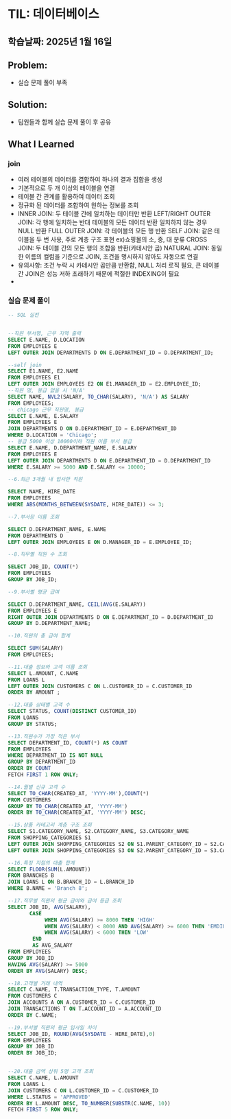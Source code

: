 # TIL: 데이터베이스
## 학습날짜: 2025년 1월 16일

## Problem: 
- 실습 문제 풀이 부족

## Solution:
- 팀원들과 함께 실습 문제 풀이 후 공유

## What I Learned
### join
- 여러 테이블의 데이터를 결합하여 하나의 결과 집합을 생성
- 기본적으로 두 개 이상의 테이블을 연결
- 테이블 간 관계를 활용하여 데이터 조회
- 정규화 된 데이터를 조합하여 원하는 정보를 조회
- INNER JOIN: 두 테이블 간에 일치하는 데이터만 반환
  LEFT/RIGHT OUTER JOIN: 각 행에 일치하는 반대 테이블의 모든 데이터 반환 일치하지 않는 경우 NULL 반환
  FULL OUTER JOIN: 각 테이블의 모든 행 반환
  SELF JOIN: 같은 테이블을 두 번 사용, 주로 계층 구조 표현 ex)쇼핑몰의 소, 중, 대 분류
  CROSS JOIN: 두 테이블 간의 모든 행의 조합을 반환(카테시안 곱)
  NATURAL JOIN: 동일한 이름의 컬럼을 기준으로 JOIN, 조건을 명시하지 않아도 자동으로 연결
- 유의사항: 조건 누락 시 카테시안 곱만큼 반환함, NULL 처리 로직 필요, 큰 테이블 간 JOIN은 성능 저하 초래하기 때문에 적절한 INDEXING이 필요
- 
### 실습 문제 풀이
``` sql
-- SQL 실전


--직원 부서명, 근무 지역 출력 
SELECT E.NAME, D.LOCATION
FROM EMPLOYEES E
LEFT OUTER JOIN DEPARTMENTS D ON E.DEPARTMENT_ID = D.DEPARTMENT_ID;

--self join
SELECT E1.NAME, E2.NAME 
FROM EMPLOYEES E1
LEFT OUTER JOIN EMPLOYEES E2 ON E1.MANAGER_ID = E2.EMPLOYEE_ID;
--직원 명, 봉급 없을 시 'N/A'
SELECT NAME, NVL2(SALARY, TO_CHAR(SALARY), 'N/A') AS SALARY
FROM EMPLOYEES;
-- chicago 근무 직원명, 봉급
SELECT E.NAME, E.SALARY
FROM EMPLOYEES E
JOIN DEPARTMENTS D ON D.DEPARTMENT_ID = E.DEPARTMENT_ID
WHERE D.LOCATION = 'Chicago';
-- 봉급 5000 이상 10000이하 직원 이름 부서 봉급
SELECT E.NAME, D.DEPARTMENT_NAME, E.SALARY
FROM EMPLOYEES E
LEFT OUTER JOIN DEPARTMENTS D ON E.DEPARTMENT_ID = D.DEPARTMENT_ID
WHERE E.SALARY >= 5000 AND E.SALARY <= 10000;

--6.최근 3개월 내 입사한 직원

SELECT NAME, HIRE_DATE
FROM EMPLOYEES
WHERE ABS(MONTHS_BETWEEN(SYSDATE, HIRE_DATE)) <= 3;

--7.부서장 이름 조회

SELECT D.DEPARTMENT_NAME, E.NAME
FROM DEPARTMENTS D
LEFT OUTER JOIN EMPLOYEES E ON D.MANAGER_ID = E.EMPLOYEE_ID;

--8.직무별 직원 수 조회

SELECT JOB_ID, COUNT(*)
FROM EMPLOYEES
GROUP BY JOB_ID;

--9.부서별 평균 급여

SELECT D.DEPARTMENT_NAME, CEIL(AVG(E.SALARY))
FROM EMPLOYEES E
RIGHT OUTER JOIN DEPARTMENTS D ON E.DEPARTMENT_ID = D.DEPARTMENT_ID
GROUP BY D.DEPARTMENT_NAME;

--10.직원의 총 급여 합계

SELECT SUM(SALARY)
FROM EMPLOYEES;

--11.대출 정보와 고객 이름 조회
SELECT L.AMOUNT, C.NAME
FROM LOANS L
LEFT OUTER JOIN CUSTOMERS C ON L.CUSTOMER_ID = C.CUSTOMER_ID
ORDER BY AMOUNT ;

--12.대출 상태별 고객 수
SELECT STATUS, COUNT(DISTINCT CUSTOMER_ID)
FROM LOANS
GROUP BY STATUS;

--13.직원수가 가장 적은 부서
SELECT DEPARTMENT_ID, COUNT(*) AS COUNT
FROM EMPLOYEES
WHERE DEPARTMENT_ID IS NOT NULL
GROUP BY DEPARTMENT_ID
ORDER BY COUNT 
FETCH FIRST 1 ROW ONLY;

--14.월별 신규 고객 수
SELECT TO_CHAR(CREATED_AT, 'YYYY-MM'),COUNT(*)
FROM CUSTOMERS
GROUP BY TO_CHAR(CREATED_AT, 'YYYY-MM')
ORDER BY TO_CHAR(CREATED_AT, 'YYYY-MM') DESC;

--15.상품 카테고리 계층 구조 조회
SELECT S1.CATEGORY_NAME, S2.CATEGORY_NAME, S3.CATEGORY_NAME
FROM SHOPPING_CATEGORIES S1
LEFT OUTER JOIN SHOPPING_CATEGORIES S2 ON S1.PARENT_CATEGORY_ID = S2.CATEGORY_ID
LEFT OUTER JOIN SHOPPING_CATEGORIES S3 ON S2.PARENT_CATEGORY_ID = S3.CATEGORY_ID;

--16.특정 지점의 대출 합계
SELECT FLOOR(SUM(L.AMOUNT))
FROM BRANCHES B
JOIN LOANS L ON B.BRANCH_ID = L.BRANCH_ID
WHERE B.NAME = 'Branch 8';

--17.직무별 직원의 평균 급여와 급여 등급 조회
SELECT JOB_ID, AVG(SALARY),
       CASE
            WHEN AVG(SALARY) >= 8000 THEN 'HIGH'
            WHEN AVG(SALARY) < 8000 AND AVG(SALARY) >= 6000 THEN 'EMDIUM'
            WHEN AVG(SALARY) < 6000 THEN 'LOW'
        END
        AS AVG_SALARY
FROM EMPLOYEES
GROUP BY JOB_ID
HAVING AVG(SALARY) >= 5000
ORDER BY AVG(SALARY) DESC;

--18.고객별 거래 내역
SELECT C.NAME, T.TRANSACTION_TYPE, T.AMOUNT
FROM CUSTOMERS C 
JOIN ACCOUNTS A ON A.CUSTOMER_ID = C.CUSTOMER_ID
JOIN TRANSACTIONS T ON T.ACCOUNT_ID = A.ACCOUNT_ID
ORDER BY C.NAME;

--19.부서별 직원의 평균 입사일 차이
SELECT JOB_ID, ROUND(AVG(SYSDATE - HIRE_DATE),0)
FROM EMPLOYEES
GROUP BY JOB_ID
ORDER BY JOB_ID;


--20.대출 금액 상위 5명 고객 조회
SELECT C.NAME, L.AMOUNT
FROM LOANS L
JOIN CUSTOMERS C ON L.CUSTOMER_ID = C.CUSTOMER_ID
WHERE L.STATUS = 'APPROVED'
ORDER BY L.AMOUNT DESC, TO_NUMBER(SUBSTR(C.NAME, 10))
FETCH FIRST 5 ROW ONLY;
```
